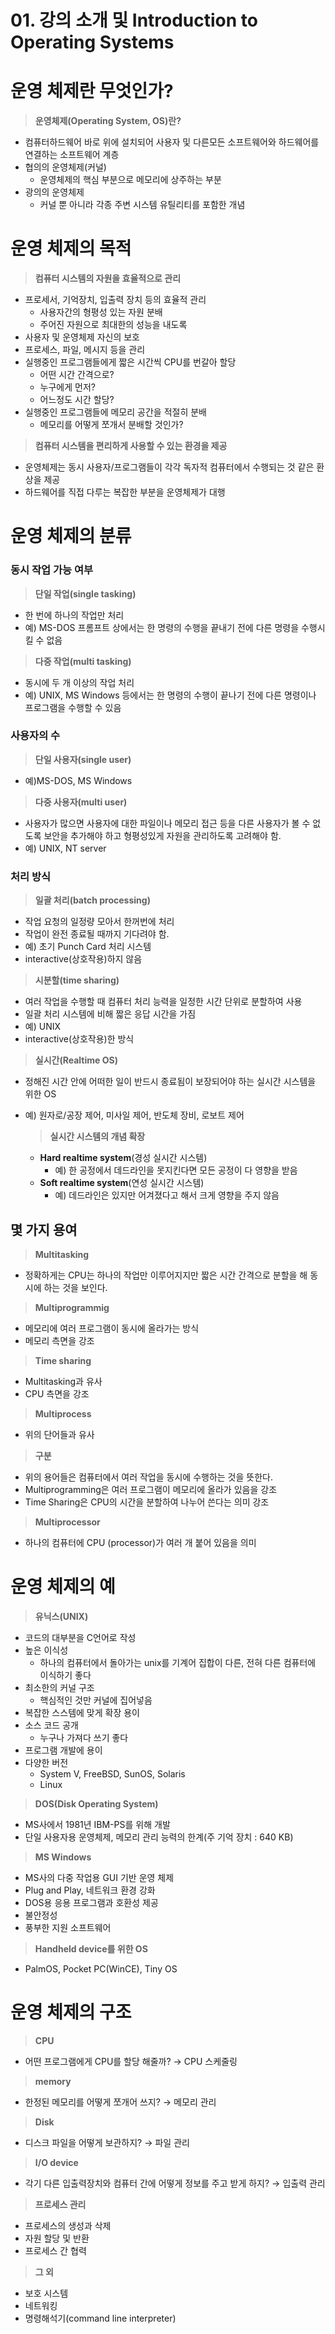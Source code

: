 # 01. 강의 소개 및 Introduction to Operating Systems

# 운영 체제란 무엇인가?

> **운영체제(Operating System, OS)란?**

- 컴퓨터하드웨어 바로 위에 설치되어 사용자 및 다른모든 소프트웨어와 하드웨어를 연결하는 소프트웨어 계층
- 협의의 운영체제(커널)
  - 운영체제의 핵심 부분으로 메모리에 상주하는 부분
- 광의의 운영체제
  - 커널 뿐 아니라 각종 주변 시스템 유틸리티를 포함한 개념

# 운영 체제의 목적

> **컴퓨터 시스템의 자원을 효율적으로 관리**

- 프로세서, 기억장치, 입출력 장치 등의 효율적 관리
  - 사용자간의 형평성 있는 자원 분배
  - 주어진 자원으로 최대한의 성능을 내도록
- 사용자 및 운영체제 자신의 보호
- 프로세스, 파일, 메시지 등을 관리
- 실행중인 프로그램들에게 짧은 시간씩 CPU를 번갈아 할당
  - 어떤 시간 간격으로?
  - 누구에게 먼저?
  - 어느정도 시간 할당?
- 실행중인 프로그램들에 메모리 공간을 적절히 분배
  - 메모리를 어떻게 쪼개서 분배할 것인가?

> **컴퓨터 시스템을 편리하게 사용할 수 있는 환경을 제공**

- 운영체제는 동시 사용자/프로그램들이 각각 독자적 컴퓨터에서 수행되는 것 같은 환상을 제공
- 하드웨어를 직접 다루는 복잡한 부분을 운영체제가 대행

# 운영 체제의 분류

### 동시 작업 가능 여부

> **단일 작업(single tasking)**

- 한 번에 하나의 작업만 처리
- 예) MS-DOS 프롬프트 상에서는 한 명령의 수행을 끝내기 전에 다른 명령을 수행시킬 수 없음

> **다중 작업(multi tasking)**

- 동시에 두 개 이상의 작업 처리
- 예) UNIX, MS Windows 등에서는 한 명령의 수행이 끝나기 전에 다른 명령이나 프로그램을 수행할 수 있음

### 사용자의 수

> **단일 사용자(single user)**

- 예)MS-DOS, MS Windows

> **다중 사용자(multi user)**

- 사용자가 많으면 사용자에 대한 파일이나 메모리 접근 등을 다른 사용자가 볼 수 없도록 보안을 추가해야 하고 형평성있게 자원을 관리하도록 고려해야 함.
- 예) UNIX, NT server

### 처리 방식

> **일괄 처리(batch processing)**

- 작업 요청의 일정량 모아서 한꺼번에 처리
- 작업이 완전 종료될 때까지 기다려야 함.
- 예) 초기 Punch Card 처리 시스템
- interactive(상호작용)하지 않음

> **시분할(time sharing)**

- 여러 작업을 수행할 때 컴퓨터 처리 능력을 일정한 시간 단위로 분할하여 사용
- 일괄 처리 시스템에 비해 짧은 응답 시간을 가짐
- 예) UNIX
- interactive(상호작용)한 방식

> **실시간(Realtime OS)**

- 정해진 시간 안에 어떠한 일이 반드시 종료됨이 보장되어야 하는 실시간 시스템을 위한 OS

- 예) 원자로/공장 제어, 미사일 제어, 반도체 장비, 로보트 제어
  
  > **실시간 시스템의 개념 확장**
  
  - **Hard realtime system**(경성 실시간 시스템)
    - 예) 한 공정에서 데드라인을 못지킨다면 모든 공정이 다 영향을 받음
  - **Soft realtime system**(연성 실시간 시스템)
    - 예) 데드라인은 있지만 어겨졌다고 해서 크게 영향을 주지 않음

## 몇 가지 용여

> **Multitasking**

- 정확하게는 CPU는 하나의 작업만 이루어지지만 짧은 시간 간격으로 분할을 해 동시에 하는 것을 보인다.

> **Multiprogrammig**

- 메모리에 여러 프로그램이 동시에 올라가는 방식
- 메모리 측면을 강조

> **Time sharing**

- Multitasking과 유사
- CPU 측면을 강조

> **Multiprocess**

- 위의 단어들과 유사

> **구분**

- 위의 용어들은 컴퓨터에서 여러 작업을 동시에 수행하는 것을 뜻한다.
- Multiprogramming은 여러 프로그램이 메모리에 올라가 있음을 강조
- Time Sharing은 CPU의 시간을 분할하여 나누어 쓴다는 의미 강조

> **Multiprocessor**

- 하나의 컴퓨터에 CPU (processor)가 여러 개 붙어 있음을 의미

# 운영 체제의 예

> **유닉스(UNIX)**

- 코드의 대부분을 C언어로 작성
- 높은 이식성
  - 하나의 컴퓨터에서 돌아가는 unix를 기계어 집합이 다른, 전혀 다른 컴퓨터에 이식하기 좋다
- 최소한의 커널 구조
  - 핵심적인 것만 커널에 집어넣음
- 복잡한 스스템에 맞게 확장 용이
- 소스 코드 공개
  - 누구나 가져다 쓰기 좋다
- 프로그램 개발에 용이
- 다양한 버전
  - System V, FreeBSD, SunOS, Solaris
  - Linux

> **DOS(Disk Operating System)**

- MS사에서 1981년 IBM-PS를 위해 개발
- 단일 사용자용 운영체제, 메모리 관리 능력의 한계(주 기억 장치 : 640 KB)

> **MS Windows**

- MS사의 다중 작업용 GUI 기반 운영 체제
- Plug and Play, 네트워크 환경 강화
- DOS용 응용 프로그램과 호환성 제공
- 불안정성
- 풍부한 지원 소프트웨어

> **Handheld device를 위한 OS**

- PalmOS, Pocket PC(WinCE), Tiny OS

# 운영 체제의 구조

> **CPU**

- 어떤 프로그램에게 CPU를 할당 해줄까? → CPU 스케줄링

> **memory**

- 한정된 메모리를 어떻게 쪼개어 쓰지? → 메모리 관리

> **Disk**

- 디스크 파일을 어떻게 보관하지? → 파일 관리

> **I/O device**

- 각기 다른 입출력장치와 컴퓨터 간에 어떻게 정보를 주고 받게 하지? → 입출력 관리

> **프로세스 관리**

- 프로세스의 생성과 삭제
- 자원 할당 및 반환
- 프로세스 간 협력

> **그 외**

- 보호 시스템
- 네트워킹
- 명령해석기(command line interpreter)

